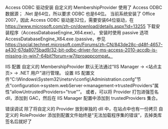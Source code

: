 ﻿Access ODBC 驱动安装
自定义的 MembershipProvider 使用了 Access ODBC 数据源；
.Net 是64位，所以要求 ODBC 也是64位。
当前系统安装了 Office 2007，因此 Access ODBC 驱动是32位，需要安装64位驱动，在 https://www.microsoft.com/zh-cn/download/details.aspx?id=13255 下载安装程序（AccessDatabaseEngine_X64.exe）。
安装时使用 passive 选项 AccessDatabaseEngine_X64.exe /passive，参见 https://social.technet.microsoft.com/Forums/zh-CN/843de28c-d48f-4657-a430-67da8075bad9/32-bit-odbc-driver-for-ms-access-2010-accdb-is-missing-in-win7-64bit?forum=w7itproappcompat。

IIS 配置
自定义的 MembershipProvider 默认无法通过“IIS Manager -> <站点主页> -> .NET 用户”进行管理。
设置 IIS 配置文件“C:\Windows\System32\inetsrv\config\Administration.confg”节点“configuration->system.webServer->management->trustedProviders”属性“allowUntrustedProviders="true"”。
或者，可以将 Provider 打包进强签名 dll，添加到 GAC，然后在 IIS Manager 配置中添加到 trustedProviders 集合。

错误调试
除了将自定义的 Provider 放到单独的 dll 中，在站点中也有一份拷贝
自定义的 RoleProvider 添加到配置文件始终是“无法加载程序集的错误”，去掉类库签名后就好了